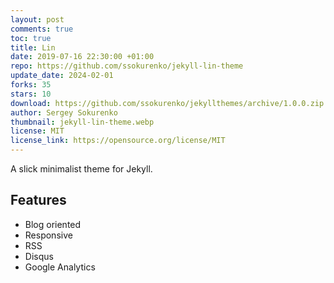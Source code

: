 ```yaml
---
layout: post
comments: true
toc: true
title: Lin
date: 2019-07-16 22:30:00 +01:00
repo: https://github.com/ssokurenko/jekyll-lin-theme
update_date: 2024-02-01
forks: 35
stars: 10
download: https://github.com/ssokurenko/jekyllthemes/archive/1.0.0.zip
author: Sergey Sokurenko
thumbnail: jekyll-lin-theme.webp
license: MIT
license_link: https://opensource.org/license/MIT
---
```


A slick minimalist theme for Jekyll.

## Features

* Blog oriented
* Responsive
* RSS
* Disqus
* Google Analytics

